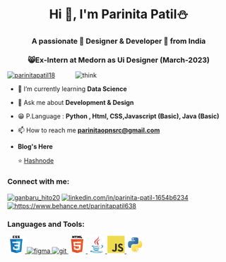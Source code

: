 <h1 align="center">Hi 👋, I'm Parinita Patil⛄ </h1>

<h3 align="center">A passionate 🎊 Designer & Developer 🎊 from India </h3>
<h3 align="center">😸Ex-Intern at Medorn as Ui Designer (March-2023)</h3>


 <img align="right" src="https://github.com/parinitapatil/parinitapatil/assets/119065651/c8eb866c-3156-4b92-9b57-513fd722c5c5" alt="think" width="350px">

<p align="left"> <a href="https://twitter.com/parinitapatil18" target="blank"><img src="https://img.shields.io/twitter/follow/parinitapatil18?logo=twitter&style=for-the-badge" alt="parinitapatil18" /></a> </p>


- 🌱 I’m currently learning **Data Science**

- 💬 Ask me about **Development & Design**
 
- 😁 P.Language : **Python , Html, CSS,Javascript (Basic), Java (Basic)**

- 📫 How to reach me **parinitaopnsrc@gmail.com**

- **Blog's Here** <p align="left">⭐
  <a href="https://hashnode.com/@ParinitaDev" target="blank">Hashnode
  </a>
  
</p>


<h3 align="left">Connect with me:</h3>
<p align="left">
<a href="https://twitter.com/ganbaru_hito20" target="blank"><img align="center" src="https://raw.githubusercontent.com/rahuldkjain/github-profile-readme-generator/master/src/images/icons/Social/twitter.svg" alt="ganbaru_hito20" height="30" width="40" /></a>
<a href="https://linkedin.com/in/linkedin.com/in/parinita-patil-1654b6234" target="blank"><img align="center" src="https://raw.githubusercontent.com/rahuldkjain/github-profile-readme-generator/master/src/images/icons/Social/linked-in-alt.svg" alt="linkedin.com/in/parinita-patil-1654b6234" height="30" width="40" /></a>
<a href="https://www.behance.net/https://www.behance.net/parinitapatil638" target="blank"><img align="center" src="https://raw.githubusercontent.com/rahuldkjain/github-profile-readme-generator/master/src/images/icons/Social/behance.svg" alt="https://www.behance.net/parinitapatil638" height="30" width="40" /></a>
</p>



<h3 align="left">Languages and Tools:</h3>
<p align="left">
  <a href="https://www.w3schools.com/css/" target="_blank" rel="noreferrer">
    <img src="https://raw.githubusercontent.com/devicons/devicon/master/icons/css3/css3-original-wordmark.svg" alt="css3" width="40" height="40"/>
  </a>
  <a href="https://www.figma.com/" target="_blank" rel="noreferrer">
    <img src="https://www.vectorlogo.zone/logos/figma/figma-icon.svg" alt="figma" width="40" height="40"/>
  </a>
  <a href="https://git-scm.com/" target="_blank" rel="noreferrer">
    <img src="https://www.vectorlogo.zone/logos/git-scm/git-scm-icon.svg" alt="git" width="40" height="40"/>
  </a>
  <a href="https://www.w3.org/html/" target="_blank" rel="noreferrer">
    <img src="https://raw.githubusercontent.com/devicons/devicon/master/icons/html5/html5-original-wordmark.svg" alt="html5" width="40" height="40"/>
  </a>
  <a href="https://www.java.com" target="_blank" rel="noreferrer">
    <img src="https://raw.githubusercontent.com/devicons/devicon/master/icons/java/java-original.svg" alt="java" width="40" height="40"/>
  </a>
  <a href="https://developer.mozilla.org/en-US/docs/Web/JavaScript" target="_blank" rel="noreferrer">
    <img src="https://raw.githubusercontent.com/devicons/devicon/master/icons/javascript/javascript-original.svg" alt="javascript" width="40" height="40"/>
  </a>
  <a href="https://www.python.org" target="_blank" rel="noreferrer">
    <img src="https://raw.githubusercontent.com/devicons/devicon/master/icons/python/python-original.svg" alt="python" width="40" height="40"/>
  </a>
  
  
  </a>
</p>


